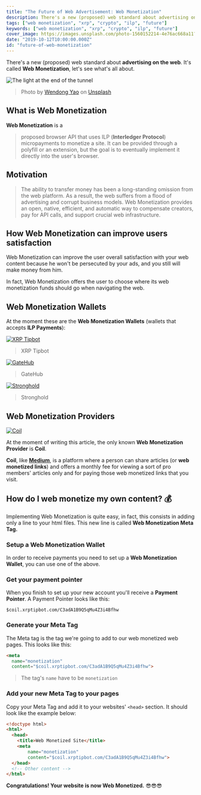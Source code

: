 ```yaml
---
title: "The Future of Web Advertisement: Web Monetization"
description: There's a new (proposed) web standard about advertising on the web. It's called Web Monetization, let's see what's all about.
tags: ["web monetization", "xrp", "crypto", "ilp", "future"]
keywords: ["web monetization", "xrp", "crypto", "ilp", "future"]
cover_image: https://images.unsplash.com/photo-1560152214-4e76ac668a11?ixlib=rb-1.2.1&ixid=eyJhcHBfaWQiOjEyMDd9&auto=format&fit=crop&w=1950&q=80
date: "2019-10-12T10:00:00.000Z"
id: "future-of-web-monetization"
---
```


There's a new (proposed) web standard about **advertising on the web**. It's called **Web Monetization**, let's see what's all about.

![The light at the end of the tunnel](https://images.unsplash.com/photo-1560152214-4e76ac668a11?ixlib=rb-1.2.1&ixid=eyJhcHBfaWQiOjEyMDd9&auto=format&fit=crop&w=1950&q=80)
> Photo by [Wendong Yao](https://unsplash.com/@atlasyao) on [Unsplash](https://unsplash.com/)

## What is Web Monetization

**Web Monetization** is a
> proposed browser API that uses ILP (**Interledger Protocol**) micropayments to monetize a site. It can be provided through a polyfill or an extension, but the goal is to eventually implement it directly into the user's browser.

## Motivation

> The ability to transfer money has been a long-standing omission from the web platform. As a result, the web suffers from a flood of advertising and corrupt business models. Web Monetization provides an open, native, efficient, and automatic way to compensate creators, pay for API calls, and support crucial web infrastructure.

## How Web Monetization can improve users satisfaction

Web Monetization can improve the user overall satisfaction with your web content because he won't be persecuted by your ads, and you still will make money from him.

In fact, Web Monetization offers the user to choose where its web monetization funds should go when navigating the web.

## Web Monetization Wallets

At the moment these are the **Web Monetization Wallets** (wallets that accepts **ILP Payments**):

[![XRP Tipbot](https://firebasestorage.googleapis.com/v0/b/daudr-blog.appspot.com/o/future-of-web-monetization%2Ftipbot_logo.png?alt=media&token=8aab0f55-43fd-40c5-86bc-737b269dae4a)](https://www.xrptipbot.com/)

> XRP Tipbot

[![GateHub](https://firebasestorage.googleapis.com/v0/b/daudr-blog.appspot.com/o/future-of-web-monetization%2Fgatehub_logo.png?alt=media&token=39082cb3-4d96-4971-b0c2-ed094931823f)](https://gatehub.net/)

> GateHub

[![Stronghold](https://firebasestorage.googleapis.com/v0/b/daudr-blog.appspot.com/o/future-of-web-monetization%2Fstronghold_logo.png?alt=media&token=da4d34a1-d874-4a6e-ae5b-ec156bd6f82e)](https://stronghold.co/)

> Stronghold

## Web Monetization Providers

[![Coil](https://firebasestorage.googleapis.com/v0/b/daudr-blog.appspot.com/o/future-of-web-monetization%2Fcoil.png?alt=media&token=d95f3a51-0700-430a-8c6d-fef703182a6a)](https://coil.com)

At the moment of writing this article, the only known **Web Monetization Provider** is **Coil**.

**Coil**, like [**Medium**](https://medium.com), is a platform where a person can share articles (or **web monetized links**) and offers a monthly fee for viewing a sort of pro members' articles only and for paying those web monetized links that you visit.

## How do I web monetize my own content? 💰

Implementing Web Monetization is quite easy, in fact, this consists in adding only a line to your html files. This new line is called **Web Monetization Meta Tag.**

### Setup a Web Monetization Wallet

In order to receive payments you need to set up a **Web Monetization Wallet**, you can use one of the above.

### Get your payment pointer

When you finish to set up your new account you'll receive a **Payment Pointer**. A Payment Pointer looks like this:

`$coil.xrptipbot.com/C3adA1B9Q5qMu4Z3i4Bfhw`

### Generate your Meta Tag

The Meta tag is the tag we're going to add to our web monetized web pages. This looks like this:

```html
<meta
  name="monetization"
  content="$coil.xrptipbot.com/C3adA1B9Q5qMu4Z3i4Bfhw">
```

> The tag's `name` have to be `monetization`

### Add your new Meta Tag to your pages

Copy your Meta Tag and add it to your websites' `<head>` section. It should look like the example below:

```html
<!doctype html>
<html>
  <head>
    <title>Web Monetized Site</title>
    <meta
        name="monetization"
        content="$coil.xrptipbot.com/C3adA1B9Q5qMu4Z3i4Bfhw">
  </head>
  <!-- Other content -->
</html>
```

**Congratulations! Your website is now Web Monetized.** 😎😎😎
